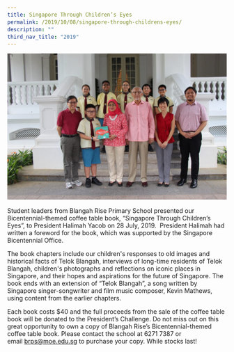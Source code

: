 ```yaml
---
title: Singapore Through Children’s Eyes
permalink: /2019/10/08/singapore-through-childrens-eyes/
description: ""
third_nav_title: "2019"
---
```

<img src="/images/Cover-Photo-and-No-1-1024x683.jpg">
<p>Student leaders from Blangah Rise Primary School presented our Bicentennial-themed coffee table book, “Singapore Through Children’s Eyes”, to President Halimah Yacob on 28 July, 2019. &nbsp;President Halimah had written a foreword for the book, which was supported by the Singapore Bicentennial Office.</p>
<p>The book chapters include our children's responses to old images and historical facts of Telok Blangah, interviews of long-time residents of Telok Blangah, children's photographs and reflections on iconic places in Singapore, and their hopes and aspirations for the future of Singapore. The book ends with an extension of “Telok Blangah”, a song written by Singapore singer-songwriter and film music composer, Kevin Mathews, using content from the earlier chapters.</p>
<p>Each book costs $40 and the full proceeds from the sale of the coffee table book will be donated to the President’s Challenge. Do not miss out on this great opportunity to own a copy of Blangah Rise’s Bicentennial-themed coffee table book. Please contact the school at 6271 7387 or email&nbsp;<a href="mailto:brps@moe.edu.sg">brps@moe.edu.sg</a>&nbsp;to purchase your copy. While stocks last!</p>